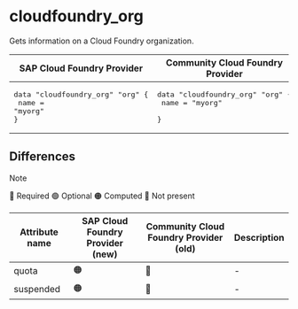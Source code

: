 # cloudfoundry_org

Gets information on a Cloud Foundry organization.

|  SAP Cloud Foundry Provider | Community Cloud Foundry Provider  |
| -- | -- |
| <pre>data "cloudfoundry_org" "org" {</br>  name = "myorg"</br>}</br></pre>|<pre>data "cloudfoundry_org" "org" {</br>    name = "myorg"    </br>}</br></pre> |  

## Differences

> [!NOTE]  
> 🔵 Required  🟢 Optional 🟠 Computed  🔴 Not present

| Attribute name | SAP Cloud Foundry Provider (new)|  Community Cloud Foundry Provider (old) | Description |
| --- | --- | --- | --- |
| quota | 🟠| 🔴 | - |
| suspended | 🟠 | 🔴 | - |
